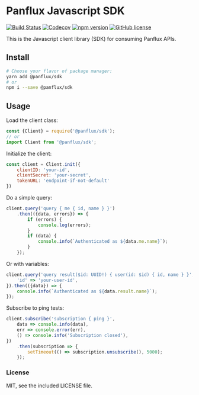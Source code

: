 # Panflux Javascript SDK

[![Build Status](https://img.shields.io/travis/com/panflux/sdk-javascript.svg)](https://travis-ci.com/panflux/sdk-javascript)
[![Codecov](https://img.shields.io/codecov/c/github/panflux/sdk-javascript.svg)](https://codecov.io/gh/panflux/sdk-javascript)
[![npm version](https://badge.fury.io/js/%40panflux%2Fsdk.svg)](https://badge.fury.io/js/%40panflux%2Fsdk)
[![GitHub license](https://img.shields.io/github/license/panflux/sdk-javascript.svg)](https://github.com/panflux/sdk-javascript/blob/master/LICENSE)

This is the Javascript client library (SDK) for consuming Panflux APIs.

## Install

```bash
# Choose your flavor of package manager:
yarn add @panflux/sdk
# or
npm i --save @panflux/sdk
```

## Usage

Load the client class:
```js
const {Client} = require('@panflux/sdk');
// or
import Client from '@panflux/sdk';
```
Initialize the client:
```js
const client = Client.init({
    clientID: 'your-id',
    clientSecret: 'your-secret',
    tokenURL: 'endpoint-if-not-default'
})
```
Do a simple query:
```js
client.query('query { me { id, name } }')
    .then(({data, errors}) => {
        if (errors) {
            console.log(errors);
        }
        if (data) {
            console.info(`Authenticated as ${data.me.name}`);
        }
    });
```
Or with variables:
```js
client.query('query result($id: UUID!) { user(id: $id) { id, name } }', {
    'id' => 'your-user-id',    
}).then(({data}) => {
    console.info(`Authenticated as ${data.result.name}`);
});
```
Subscribe to ping tests:
```js
client.subscribe('subscription { ping }',
    data => console.info(data),
    err => console.error(err),
    () => console.info('Subscription closed'),
})
    .then(subscription => {
        setTimeout(() => subscription.unsubscribe(), 5000);
    });
```

### License

MIT, see the included LICENSE file.
